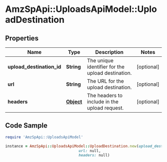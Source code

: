 # AmzSpApi::UploadsApiModel::UploadDestination

## Properties

Name | Type | Description | Notes
------------ | ------------- | ------------- | -------------
**upload_destination_id** | **String** | The unique identifier for the upload destination. | [optional] 
**url** | **String** | The URL for the upload destination. | [optional] 
**headers** | [**Object**](.md) | The headers to include in the upload request. | [optional] 

## Code Sample

```ruby
require 'AmzSpApi::UploadsApiModel'

instance = AmzSpApi::UploadsApiModel::UploadDestination.new(upload_destination_id: null,
                                 url: null,
                                 headers: null)
```


